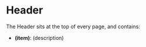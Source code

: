 [ClassName]: / (GlobalFeatures)
[Title]: / (Header)
[Description]: / (Site header features.)

# Header

<!-- ToDo: As headers vary a lot across projects, this file is mostly structure with text based on common header practice: Update as appropriate for your project -->

The Header sits at the top of every page, and contains:
* **(item)**: (description)
<!-- e.g. the site logo, the search button, &etc. Use this list just to name them, and make sections below to explain how to configure each. -->

<!-- Include screenshots of the Header; if some elements are only displayed at certain breakpoints, use a screenshot for each breakpoint with a change; otherwise just one screenshot, probably desktop. -->


<!-- Examples from common features: 
## Logo

The logo is a link to the home page, on every page except the home page. It needs no CMS configuration.


## Search button

Pressing the search icon (magnifying glass) will open the search overlay.

(Screenshot of search overlay)

The user can enter a search term and on submit will navigate to the search page with the term pre-filled in.

Clicking on the close or x icon in the top right corner will close the overlay.
-->


<!-- Most headers use the Menu Manager module for links; if this project does so, use the following to redirect readers to the page on menu management, rather than describing it in detail here:

Each item is controlled by a menu sets in the the Menu Manager; see** Information Management > Menus and Menu** sets below for details on how menu sets work. 
* The (link group 1) is controlled by the (link group 1 menu set name) menu set.
* The (link group 2) is controlled by the (link group 2 menu set name) menu set.

These menu sets have some custom fields: 
* (describe any modifications to the menu sets that apply only to Header menu sets)
-->
